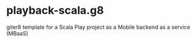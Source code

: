 # playback-scala.g8
giter8 template for a Scala Play project as a Mobile backend as a service (MBaaS)
